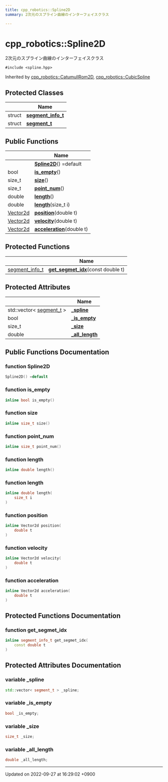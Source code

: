 ```yaml
---
title: cpp_robotics::Spline2D
summary: 2次元のスプライン曲線のインターフェイスクラス 

---
```


# cpp_robotics::Spline2D



2次元のスプライン曲線のインターフェイスクラス 


`#include <spline.hpp>`

Inherited by [cpp_robotics::CatumullRom2D](/cpp_robotics/doxybook/Classes/classcpp__robotics_1_1CatumullRom2D/), [cpp_robotics::CubicSpline](/cpp_robotics/doxybook/Classes/classcpp__robotics_1_1CubicSpline/)

## Protected Classes

|                | Name           |
| -------------- | -------------- |
| struct | **[segment_info_t](/cpp_robotics/doxybook/Classes/structcpp__robotics_1_1Spline2D_1_1segment__info__t/)**  |
| struct | **[segment_t](/cpp_robotics/doxybook/Classes/structcpp__robotics_1_1Spline2D_1_1segment__t/)**  |

## Public Functions

|                | Name           |
| -------------- | -------------- |
| | **[Spline2D](/cpp_robotics/doxybook/Classes/classcpp__robotics_1_1Spline2D/#function-spline2d)**() =default |
| bool | **[is_empty](/cpp_robotics/doxybook/Classes/classcpp__robotics_1_1Spline2D/#function-is-empty)**() |
| size_t | **[size](/cpp_robotics/doxybook/Classes/classcpp__robotics_1_1Spline2D/#function-size)**() |
| size_t | **[point_num](/cpp_robotics/doxybook/Classes/classcpp__robotics_1_1Spline2D/#function-point-num)**() |
| double | **[length](/cpp_robotics/doxybook/Classes/classcpp__robotics_1_1Spline2D/#function-length)**() |
| double | **[length](/cpp_robotics/doxybook/Classes/classcpp__robotics_1_1Spline2D/#function-length)**(size_t i) |
| [Vector2d](/cpp_robotics/doxybook/Namespaces/namespacecpp__robotics/#using-vector2d) | **[position](/cpp_robotics/doxybook/Classes/classcpp__robotics_1_1Spline2D/#function-position)**(double t) |
| [Vector2d](/cpp_robotics/doxybook/Namespaces/namespacecpp__robotics/#using-vector2d) | **[velocity](/cpp_robotics/doxybook/Classes/classcpp__robotics_1_1Spline2D/#function-velocity)**(double t) |
| [Vector2d](/cpp_robotics/doxybook/Namespaces/namespacecpp__robotics/#using-vector2d) | **[acceleration](/cpp_robotics/doxybook/Classes/classcpp__robotics_1_1Spline2D/#function-acceleration)**(double t) |

## Protected Functions

|                | Name           |
| -------------- | -------------- |
| [segment_info_t](/cpp_robotics/doxybook/Classes/structcpp__robotics_1_1Spline2D_1_1segment__info__t/) | **[get_segmet_idx](/cpp_robotics/doxybook/Classes/classcpp__robotics_1_1Spline2D/#function-get-segmet-idx)**(const double t) |

## Protected Attributes

|                | Name           |
| -------------- | -------------- |
| std::vector< [segment_t](/cpp_robotics/doxybook/Classes/structcpp__robotics_1_1Spline2D_1_1segment__t/) > | **[_spline](/cpp_robotics/doxybook/Classes/classcpp__robotics_1_1Spline2D/#variable--spline)**  |
| bool | **[_is_empty](/cpp_robotics/doxybook/Classes/classcpp__robotics_1_1Spline2D/#variable--is-empty)**  |
| size_t | **[_size](/cpp_robotics/doxybook/Classes/classcpp__robotics_1_1Spline2D/#variable--size)**  |
| double | **[_all_length](/cpp_robotics/doxybook/Classes/classcpp__robotics_1_1Spline2D/#variable--all-length)**  |

## Public Functions Documentation

### function Spline2D

```cpp
Spline2D() =default
```


### function is_empty

```cpp
inline bool is_empty()
```


### function size

```cpp
inline size_t size()
```


### function point_num

```cpp
inline size_t point_num()
```


### function length

```cpp
inline double length()
```


### function length

```cpp
inline double length(
    size_t i
)
```


### function position

```cpp
inline Vector2d position(
    double t
)
```


### function velocity

```cpp
inline Vector2d velocity(
    double t
)
```


### function acceleration

```cpp
inline Vector2d acceleration(
    double t
)
```


## Protected Functions Documentation

### function get_segmet_idx

```cpp
inline segment_info_t get_segmet_idx(
    const double t
)
```


## Protected Attributes Documentation

### variable _spline

```cpp
std::vector< segment_t > _spline;
```


### variable _is_empty

```cpp
bool _is_empty;
```


### variable _size

```cpp
size_t _size;
```


### variable _all_length

```cpp
double _all_length;
```


-------------------------------

Updated on 2022-09-27 at 16:29:02 +0900